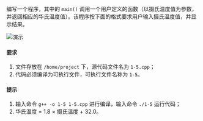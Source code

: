 编写一个程序，其中的 `main()` 调用一个用户定义的函数（以摄氏温度值为参数，并返回相应的华氏温度值）。该程序按下面的格式要求用户输入摄氏温度值，并显示结果。

![演示](https://doc.shiyanlou.com/courses/uid1162154-20191028-1572248002608)

#### 要求

1. 文件存放在 `/home/project` 下，源代码文件名为 `1-5.cpp`；
2. 代码必须编译为可执行文件，可执行文件名称为 `1-5`。

#### 提示

1. 输入命令 `g++ -o 1-5 1-5.cpp` 进行编译，输入命令 `./1-5` 运行代码；
2. 华氏温度 = 1.8 × 摄氏温度 + 32.0。

